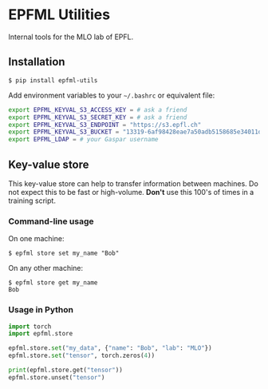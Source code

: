 # EPFML Utilities

Internal tools for the MLO lab of EPFL.

## Installation

```shell
$ pip install epfml-utils
```

Add environment variables to your `~/.bashrc` or equivalent file:

```bash
export EPFML_KEYVAL_S3_ACCESS_KEY = # ask a friend
export EPFML_KEYVAL_S3_SECRET_KEY = # ask a friend
export EPFML_KEYVAL_S3_ENDPOINT = "https://s3.epfl.ch"
export EPFML_KEYVAL_S3_BUCKET = "13319-6af98428eae7a50adb5158685e34011d"
export EPFML_LDAP = # your Gaspar username
```



## Key-value store

This key-value store can help to transfer information between machines.
Do not expect this to be fast or high-volume.
__Don't__ use this 100's of times in a training script.

### Command-line usage

On one machine:
```shell
$ epfml store set my_name "Bob"
```
On any other machine:
```shell
$ epfml store get my_name
Bob
```

### Usage in Python

```python
import torch
import epfml.store

epfml.store.set("my_data", {"name": "Bob", "lab": "MLO"})
epfml.store.set("tensor", torch.zeros(4))
```

```python
print(epfml.store.get("tensor"))
epfml.store.unset("tensor")
```